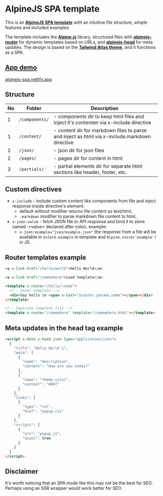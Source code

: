 # AlpineJS SPA template

This is an **[AlpineJS SPA template](https://github.com/riwert/alpinejs-spa-template)** with an intuitive file structure, simple features and included examples.

The template includes the **[Alpine.js](https://github.com/alpinejs/alpine)** library, structured files with **[alpinejs-router](https://github.com/shaunlee/alpinejs-router)** for dynamic templates based on URLs, and **[alpinejs-head](https://github.com/markmead/alpinejs-head)** for meta updates. The design is based on the **[Tailwind Atlas theme](https://www.tailwindawesome.com/resources/atlas)**, and it functions as a SPA.

## [App demo](https://alpinejs-spa.netlify.app/)
[alpinejs-spa.netlify.app](https://alpinejs-spa.netlify.app)

## Structure
|No |Folder            |Description|
|---|------------------|-----------|
| 1 |```/components/```| - components dir to keep html files and inject it's contenten via x-include directive|
| 1 |```/content/```   | - content dir for markdown files to parse and inject as html via x-include.markdown directive|
| 2 |```/json/```      | - json dir for json files|
| 2 |```/pages/```     | - pages dir for content in html|
| 3 |```/partials/```  | - partial elements dir for separate html sections like header, footer, etc.|

## Custom directives
- ```x-include``` - include custom content like components from file and inject response inside directive's element:
  - default without modifier returns file content as text/html,
  - ```.markdown``` modifier to parse markdown file content to html,
- ```x-json:value``` - fetch JSON file or API response and bind it to store named :&lt;value&gt; declared after colon, example:
  -  ```x-json:example="json/example.json"``` the response from a file will be available in ```$store.example``` in template and ```Alpine.store('example')``` in JS.

## Router templates example
```html
<a x-link href="/hello/world">Hello World</a>

<a x-link href="/somewhere">Load template</a>

<template x-route="/hello/:name">
  <!-- Inner template -->
  <div>Say hello to <span x-text="$router.params.name"></span></div>
</template>

<!-- Separate template file -->
<template x-route="/somewhere" template="/somewhere.html"></template>
```

## Meta updates in the head tag example
```html
<script x-data x-head.json type="application/json">
  {
    "title": "Hello World 👋",
    "meta": [
      {
        "name": "description",
        "content": "How are you today?"
      },
      {
        "name": "theme-color",
        "content": "#00f"
      }
    ],
    "links": [
      {
        "type": "rel",
        "href": "popup.css"
      }
    ],
    "scripts": [
      {
        "src": "popup.js",
        "async": true
      }
    ]
  }
</script>
```

## Disclaimer
It's worth noticing that an SPA mode like this may not be the best for SEO. Perhaps using an SSR wrapper would work better for SEO.
